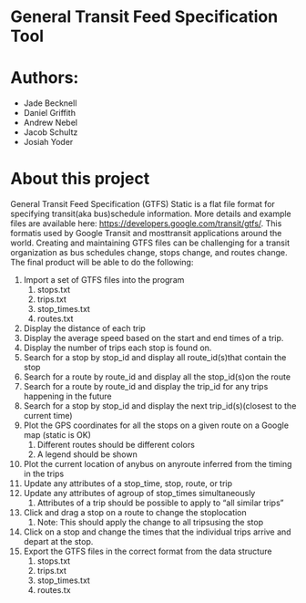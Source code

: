 # General Transit Feed Specification Tool

# Authors:
* Jade Becknell
* Daniel Griffith
* Andrew Nebel
* Jacob Schultz
* Josiah Yoder

# About this project
General Transit Feed Specification (GTFS) Static is a flat file format for specifying transit(aka bus)schedule information.  More details and example files are available here: https://developers.google.com/transit/gtfs/.  This formatis used by Google Transit and mosttransit applications around the world.  Creating and maintaining GTFS files can be challenging for a transit organization as bus schedules change, stops change, and routes change. The final product will be able to do the following:
1. Import a set of GTFS files into the program 
    1. stops.txt
    2. trips.txt
    3. stop_times.txt
    4. routes.txt
2. Display the distance of each trip
3. Display the average speed based on the start and end times of a trip.  
4. Display the number of trips each stop is found on.
5. Search for a stop by stop_id and display all route_id(s)that contain the stop
6. Search for a route by route_id and display all the stop_id(s)on the route
7. Search for a route by route_id and display the trip_id for any trips happening in the future
8. Search for a stop by stop_id and display the next trip_id(s)(closest to the current time)
9. Plot the GPS coordinates for all the stops on a given route on a Google map (static is OK)
    1. Different routes should be different colors
    2. A legend should be shown
10. Plot the current location of anybus on anyroute inferred from the timing in the trips
11. Update any attributes of a stop_time, stop, route, or trip
12. Update any attributes of agroup of stop_times simultaneously
    1. Attributes of a trip should be possible to apply to “all similar trips”
13. Click and drag a stop on a route to change the stoplocation
    1. Note: This should apply the change to all tripsusing the stop
14. Click on a stop and change the times that the individual trips arrive and depart at the stop.
15. Export the GTFS files in the correct format from the data structure
    1. stops.txt
    2. trips.txt
    3. stop_times.txt
    4. routes.tx
